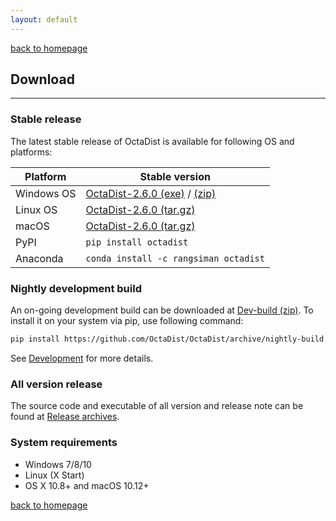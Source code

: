 ```yaml
---
layout: default
---
```

[back to homepage](./)

## Download
***

### Stable release

The latest stable release of OctaDist is available for following OS and platforms: 

|   Platform   | Stable version |
|--------------|----------------|
|  Windows OS  | [OctaDist-2.6.0 (exe)][WinOS_exe] / [(zip)][WinOS_zip] |
|  Linux OS    | [OctaDist-2.6.0 (tar.gz)][src_tar_gz]  |
|  macOS       | [OctaDist-2.6.0 (tar.gz)][src_tar_gz]  |
|  PyPI        | `pip install octadist`                |
|  Anaconda    | `conda install -c rangsiman octadist` |

[WinOS_exe]: https://github.com/OctaDist/OctaDist/releases/download/v.2.6.0/OctaDist-2.6.0-Win-x86-64.exe
[WinOS_zip]: https://github.com/OctaDist/OctaDist/releases/download/v.2.6.0/OctaDist-2.6.0-Win-x86-64.zip
[src_tar_gz]: https://github.com/OctaDist/OctaDist/releases/download/v.2.6.0/OctaDist-2.6.0-src-x86-64.tar.gz

### Nightly development build

An on-going development build can be downloaded at [Dev-build (zip)][Dev-link].
To install it on your system via pip, use following command:

[Dev-link]: https://github.com/OctaDist/OctaDist/archive/nightly-build.zip

```sh
pip install https://github.com/OctaDist/OctaDist/archive/nightly-build.zip
```

See [Development](./development.md) for more details.

### All version release

The source code and executable of all version and release note can be found at 
[Release archives](release-archives.md).


### System requirements

- Windows 7/8/10
- Linux (X Start)
- OS X 10.8+ and macOS 10.12+

[back to homepage](./)
